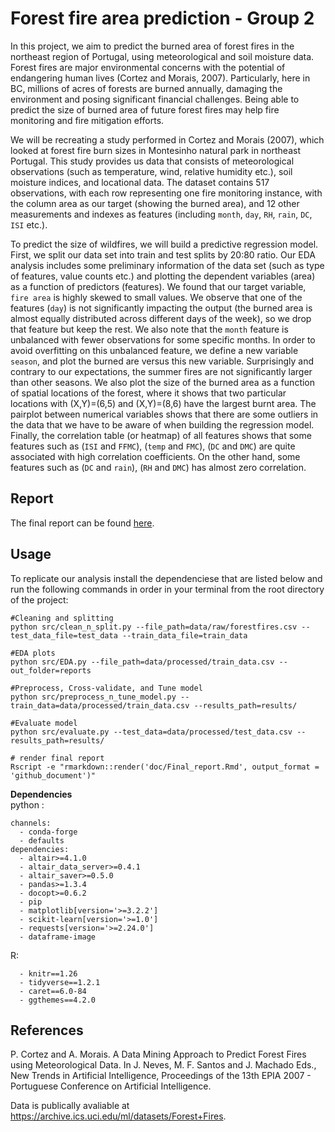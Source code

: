 # Forest fire area prediction - Group 2  

In this project, we aim to predict the burned area of forest fires in the northeast region of Portugal, using meteorological and soil moisture data. Forest fires are major environmental concerns with the potential of endangering human lives (Cortez and Morais, 2007). Particularly, here in BC, millions of acres of forests are burned annually, damaging the environment and posing significant financial challenges. Being able to predict the size of burned area of future forest fires may help fire monitoring and fire mitigation efforts. 

We will be recreating a study performed in Cortez and Morais (2007), which looked at forest fire burn sizes in Montesinho natural park in northeast Portugal. This study provides us data that consists of meteorological observations (such as temperature, wind, relative humidity etc.), soil moisture indices, and locational data. The dataset contains 517 observations, with each row representing one fire monitoring instance, with the column area as our target (showing the burned area), and 12 other measurements and indexes as features (including `month`, `day`, `RH`, `rain`, `DC`, `ISI` etc.). 

To predict the size of wildfires, we will build a predictive regression model. First, we split our data set into train and test splits by 20:80 ratio. Our EDA analysis includes some preliminary information of the data set (such as type of features, value counts etc.) and plotting the dependent variables (area) as a function of predictors (features). We found that our target variable, `fire area` is highly skewed to small values. We observe that one of the features (`day`) is not significantly impacting the output (the burned area is almost equally distributed across different days of the week), so we drop that feature but keep the rest. We also note that the `month` feature is unbalanced with fewer observations for some specific months. In order to avoid overfitting on this unbalanced feature, we define a new variable `season`, and plot the burned are versus this new variable. Surprisingly and contrary to our expectations, the summer fires are not significantly larger than other seasons. We also plot the size of the burned area as a function of spatial locations of the forest, where it shows that two particular locations with (X,Y)=(6,5) and (X,Y)=(8,6) have the largest burnt area. The pairplot between numerical variables shows that there are some outliers in the data that we have to be aware of when building the regression model. Finally, the correlation table (or heatmap) of all features shows that some features such as (`ISI` and `FFMC`), (`temp` and `FMC`), (`DC` and `DMC`) are quite associated with high correlation coefficients. On the other hand, some features such as (`DC` and `rain`), (`RH` and `DMC`) has almost zero correlation. 

## Report
The final report can be found [here](https://github.com/UBC-MDS/forest-fire-area-prediction-group-2/blob/dev/reports/Final_report.md).

## Usage
To replicate our analysis install the dependenciese that are listed below and run the following commands in order in your terminal from the root directory of the project:

```
#Cleaning and splitting
python src/clean_n_split.py --file_path=data/raw/forestfires.csv --test_data_file=test_data --train_data_file=train_data

#EDA plots
python src/EDA.py --file_path=data/processed/train_data.csv --out_folder=reports

#Preprocess, Cross-validate, and Tune model
python src/preprocess_n_tune_model.py --train_data=data/processed/train_data.csv --results_path=results/

#Evaluate model
python src/evaluate.py --test_data=data/processed/test_data.csv --results_path=results/

# render final report
Rscript -e "rmarkdown::render('doc/Final_report.Rmd', output_format = 'github_document')"

```

**Dependencies**   
python :
```
channels:
  - conda-forge
  - defaults
dependencies:
  - altair>=4.1.0
  - altair_data_server>=0.4.1
  - altair_saver>=0.5.0
  - pandas>=1.3.4
  - docopt>=0.6.2
  - pip
  - matplotlib[version='>=3.2.2']
  - scikit-learn[version='>=1.0']
  - requests[version='>=2.24.0']
  - dataframe-image
```
R:
```
  - knitr==1.26
  - tidyverse==1.2.1
  - caret==6.0-84
  - ggthemes==4.2.0
```

## References

P. Cortez and A. Morais. A Data Mining Approach to Predict Forest Fires using Meteorological Data. In J. Neves, M. F. Santos and J. Machado Eds., New Trends in Artificial Intelligence, Proceedings of the 13th EPIA 2007 - Portuguese Conference on Artificial Intelligence.

Data is publically avaliable at https://archive.ics.uci.edu/ml/datasets/Forest+Fires.
